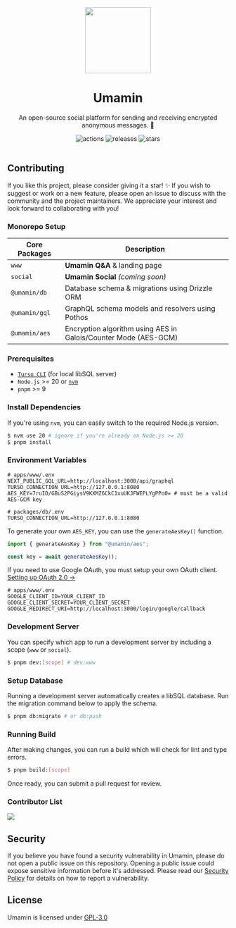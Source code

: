 <div align="center">
  <img src="https://github.com/omsimos/umamin/assets/69457996/5a7250dc-c65e-4251-8fa9-425006dccb02" width="150" />

  <h1>Umamin</h1>
</div>

<div align="center">
  <p>An open-source social platform for sending and receiving encrypted anonymous messages. 🔏</p>

  <img src="https://github.com/omsimos/umamin/actions/workflows/ci.yml/badge.svg" alt="actions">
  <img src="https://img.shields.io/github/v/release/omsimos/umamin.svg" alt="releases">
  <img src="https://img.shields.io/github/stars/omsimos/umamin" alt="stars">
</div>

<br/>

## Contributing

If you like this project, please consider giving it a star! ✨ If you wish to suggest or work on a new feature, please open an issue to discuss with the community and the project maintainers. We appreciate your interest and look forward to collaborating with you!

### Monorepo Setup
| Core Packages  | Description |
| ------------- | ------------- |
| `www` | **Umamin Q&A** & landing page  |
| `social` | **Umamin Social** *(coming soon)*  |
| `@umamin/db` | Database schema & migrations using Drizzle ORM  |
| `@umamin/gql` | GraphQL schema models and resolvers using Pothos  |
| `@umamin/aes` | Encryption algorithm using AES in Galois/Counter Mode (AES-GCM)  |

### Prerequisites
- [`Turso CLI`](https://docs.turso.tech/cli/installation) (for local libSQL server)
- `Node.js` >= 20 or [`nvm`](https://github.com/nvm-sh/nvm)
- `pnpm` >= 9

### Install Dependencies
If you're using `nvm`, you can easily switch to the required Node.js version.
```sh
$ nvm use 20 # ignore if you're already on Node.js >= 20
$ pnpm install
```

### Environment Variables
```env
# apps/www/.env
NEXT_PUBLIC_GQL_URL=http://localhost:3000/api/graphql
TURSO_CONNECTION_URL=http://127.0.0.1:8080
AES_KEY=7ruID/GBuS2PGiysV9KXMZ6CkC1xuUKJFWEPLYgPPo0= # must be a valid AES-GCM key

# packages/db/.env
TURSO_CONNECTION_URL=http://127.0.0.1:8080
```

To generate your own `AES_KEY`, you can use the `generateAesKey()` function.
```ts
import { generateAesKey } from "@umamin/aes";

const key = await generateAesKey();
```

If you need to use Google OAuth, you must setup your own OAuth client. [Setting up OAuth 2.0 &rarr;](https://support.google.com/cloud/answer/6158849)
```env
# apps/www/.env
GOOGLE_CLIENT_ID=YOUR_CLIENT_ID
GOOGLE_CLIENT_SECRET=YOUR_CLIENT_SECRET
GOOGLE_REDIRECT_URI=http://localhost:3000/login/google/callback
```

### Development Server
You can specify which app to run a development server by including a scope (`www` or `social`).
```sh
$ pnpm dev:[scope] # dev:www
```

### Setup Database
Running a development server automatically creates a libSQL database. Run the migration command below to apply the schema.
```sh
$ pnpm db:migrate # or db:push
```

### Running Build
After making changes, you can run a build which will check for lint and type errors.
```sh
$ pnpm build:[scope] 
```

Once ready, you can submit a pull request for review.

### Contributor List
<a href="https://github.com/joshxfi/umamin/graphs/contributors">
  <img src="https://contrib.rocks/image?repo=joshxfi/umamin" />
</a>

## Security
If you believe you have found a security vulnerability in Umamin, please do not open a public issue on this repository. Opening a public issue could expose sensitive information before it's addressed. Please read our [Security Policy](https://github.com/omsimos/umamin/blob/main/SECURITY.md) for details on how to report a vulnerability.

## License

Umamin is licensed under [GPL-3.0](https://github.com/joshxfi/umamin/blob/main/LICENSE)
